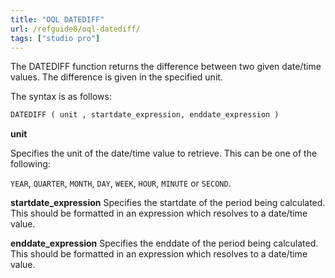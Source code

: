 ```yaml
---
title: "OQL DATEDIFF"
url: /refguide8/oql-datediff/
tags: ["studio pro"]
---
```


The DATEDIFF function returns the difference between two given date/time values. The difference is given in the specified unit.

The syntax is as follows:

```sql {linenos=false}
DATEDIFF ( unit , startdate_expression, enddate_expression )
```

**unit**

Specifies the unit of the date/time value to retrieve. This can be one of the following:

`YEAR`, `QUARTER`, `MONTH`, `DAY`, `WEEK`, `HOUR`, `MINUTE` or `SECOND`.

**startdate_expression**
Specifies the startdate of the period being calculated. This should be formatted in an expression which resolves to a date/time value.

**enddate_expression**
Specifies the enddate of the period being calculated. This should be formatted in an expression which resolves to a date/time value.
